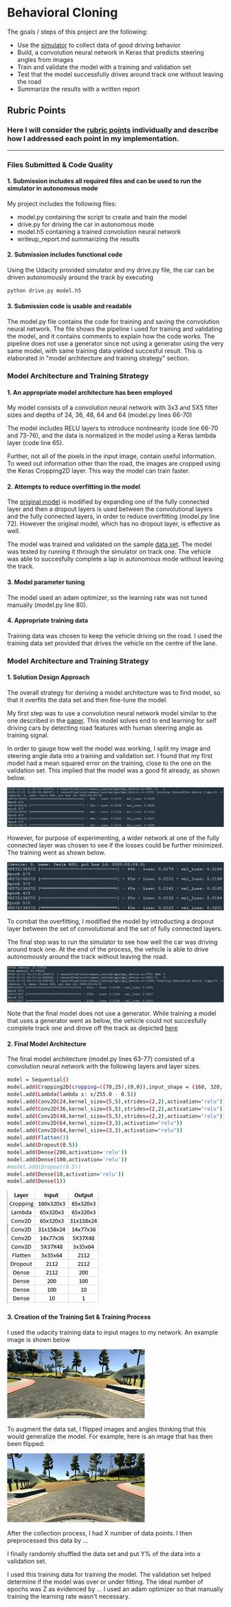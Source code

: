 # **Behavioral Cloning** 

The goals / steps of this project are the following:
* Use the [simulator](https://github.com/udacity/self-driving-car-sim) to collect data of good driving behavior
* Build, a convolution neural network in Keras that predicts steering angles from images
* Train and validate the model with a training and validation set
* Test that the model successfully drives around track one without leaving the road
* Summarize the results with a written report


[//]: # (Image References)

[image1]: ./images/Original.jpg "Original Model Training"
[image2]: ./images/model.jpg "Model training"
[image3]: ./images/architecture.jpg "Model Architecture"
[image4]: ./images/sample.jpg "Sample Training Image"
[image5]: ./images/sample_flipped.jpg "Sample Flipped Image"
[image6]: ./images/model_gen.jpg "Model with Generator"

## Rubric Points
### Here I will consider the [rubric points](https://review.udacity.com/#!/rubrics/432/view) individually and describe how I addressed each point in my implementation.  

---
### Files Submitted & Code Quality

#### 1. Submission includes all required files and can be used to run the simulator in autonomous mode

My project includes the following files:
* model.py containing the script to create and train the model
* drive.py for driving the car in autonomous mode
* model.h5 containing a trained convolution neural network 
* writeup_report.md summarizing the results

#### 2. Submission includes functional code
Using the Udacity provided simulator and my drive.py file, the car can be driven autonomously around the track by executing 
```sh
python drive.py model.h5
```

#### 3. Submission code is usable and readable

The model.py file contains the code for training and saving the convolution neural network. The file shows the pipeline I used for training and validating the model, and it contains comments to explain how the code works. The pipeline does not use a generator since not using a generator using the very same model, with same training data yielded succesful result. This is elaborated in "model architecture and training strategy" section.

### Model Architecture and Training Strategy

#### 1. An appropriate model architecture has been employed

My model consists of a convolution neural network with 3x3 and 5X5 filter sizes and depths of 24, 36, 48, 64 and 64 (model.py lines 66-70) 

The model includes RELU layers to introduce nonlinearity (code line 66-70 and 73-76), and the data is normalized in the model using a Keras lambda layer (code line 65). 

Further, not all of the pixels in the input image, contain useful information. To weed out information other than the road, the images are cropped using the Keras Cropping2D layer. This way the model can train faster.

#### 2. Attempts to reduce overfitting in the model

The [original model](http://images.nvidia.com/content/tegra/automotive/images/2016/solutions/pdf/end-to-end-dl-using-px.pdf) is modified by expanding one of the fully connected layer and then a dropout layers is used between the convolutional layers and the fully connected layers, in order to reduce overfitting (model.py line 72). However the original model, which has no dropout layer, is effective as well.

The model was trained and validated on the sample [data set](https://d17h27t6h515a5.cloudfront.net/topher/2016/December/584f6edd_data/data.zip). The model was tested by running it through the simulator on track one. The vehicle was able to succesfully complete a lap in autonomous mode without leaving the track.

#### 3. Model parameter tuning

The model used an adam optimizer, so the learning rate was not tuned manually (model.py line 80).

#### 4. Appropriate training data

Training data was chosen to keep the vehicle driving on the road. I used the training data set provided that drives the vehicle on the centre of the lane.

### Model Architecture and Training Strategy

#### 1. Solution Design Approach

The overall strategy for deriving a model architecture was to find model, so that it overfits the data set and then fine-tune the model.

My first step was to use a convolution neural network model similar to the one described in the [paper](http://images.nvidia.com/content/tegra/automotive/images/2016/solutions/pdf/end-to-end-dl-using-px.pdf). This model solves end to end learning for self driving cars by detecting road features with human steering angle as training signal. 

In order to gauge how well the model was working, I split my image and steering angle data into a training and validation set. I found that my first model had a mean squared error on the training, close to the one on the validation set. This implied that the model was a good fit already, as shown below. 

![alt text][image1]

However, for purpose of experimenting, a wider network at one of the fully connected layer was chosen to see if the losses could be further minimized. The training went as shown below.

![alt text][image2]

To combat the overfitting, I modified the model by introducting a dropout layer between the set of convolutional and the set of fully connected layers. 

The final step was to run the simulator to see how well the car was driving around track one.
At the end of the process, the vehicle is able to drive autonomously around the track without leaving the road.

![alt text][image6]

Note that the final model does not use a generator. While training a model that uses a generator went as below, the vehicle could not succesfully complete track one and drove off the track as depicted [here](https://github.com/sidharth2189/CarND-Behavioral-Cloning-P3/blob/master/video_gen.mp4)

#### 2. Final Model Architecture

The final model architecture (model.py lines 63-77) consisted of a convolution neural network with the following layers and layer sizes.

```sh
model = Sequential()
model.add(Cropping2D(cropping=((70,25),(0,0)),input_shape = (160, 320, 3)))
model.add(Lambda(lambda x: x/255.0 - 0.5))
model.add(Conv2D(24,kernel_size=(5,5),strides=(2,2),activation="relu"))
model.add(Conv2D(36,kernel_size=(5,5),strides=(2,2),activation="relu"))
model.add(Conv2D(48,kernel_size=(5,5),strides=(2,2),activation="relu"))
model.add(Conv2D(64,kernel_size=(3,3),activation="relu"))
model.add(Conv2D(64,kernel_size=(3,3),activation="relu"))
model.add(Flatten())
model.add(Dropout(0.5))
model.add(Dense(200,activation='relu'))
model.add(Dense(100,activation='relu')) 
#model.add(Dropout(0.5))
model.add(Dense(10,activation='relu'))
model.add(Dense(1))
```
![alt text][image3]

#### 3. Creation of the Training Set & Training Process

I used the udacity training data to input mages to my network. An example image is shown below

![alt text][image4]

To augment the data sat, I flipped images and angles thinking that this would generalize the model. For example, here is an image that has then been flipped:

![alt text][image5]

After the collection process, I had X number of data points. I then preprocessed this data by ...


I finally randomly shuffled the data set and put Y% of the data into a validation set. 

I used this training data for training the model. The validation set helped determine if the model was over or under fitting. The ideal number of epochs was Z as evidenced by ... I used an adam optimizer so that manually training the learning rate wasn't necessary.
